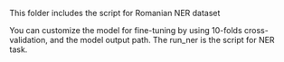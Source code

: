 This folder includes the script for Romanian NER dataset

You can customize the model for fine-tuning by using 10-folds cross-validation, and the model output path.
The run_ner is the script for NER task.